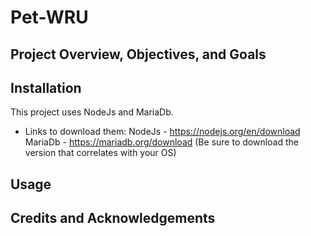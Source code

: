 # Pet-WRU

## Project Overview, Objectives, and Goals

## Installation
This project uses NodeJs and MariaDb.
- Links to download them:
NodeJs - https://nodejs.org/en/download
MariaDb - https://mariadb.org/download
(Be sure to download the version that correlates with your OS)

## Usage

## Credits and Acknowledgements
